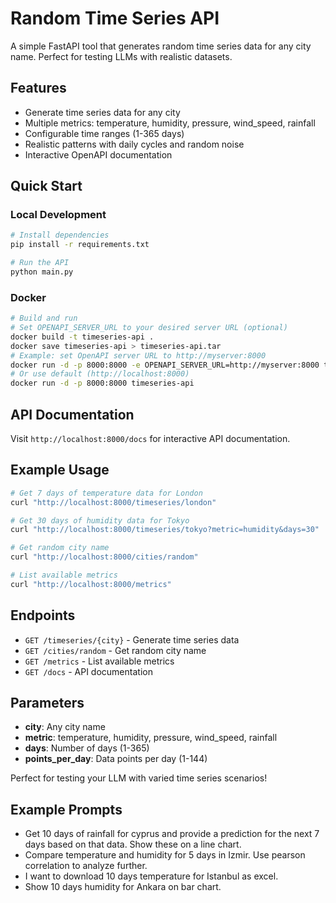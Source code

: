 # Random Time Series API

A simple FastAPI tool that generates random time series data for any city name. Perfect for testing LLMs with realistic datasets.

## Features

- Generate time series data for any city
- Multiple metrics: temperature, humidity, pressure, wind_speed, rainfall
- Configurable time ranges (1-365 days)
- Realistic patterns with daily cycles and random noise
- Interactive OpenAPI documentation

## Quick Start

### Local Development

```bash
# Install dependencies
pip install -r requirements.txt

# Run the API
python main.py
```

### Docker

```bash
# Build and run
# Set OPENAPI_SERVER_URL to your desired server URL (optional)
docker build -t timeseries-api .
docker save timeseries-api > timeseries-api.tar
# Example: set OpenAPI server URL to http://myserver:8000
docker run -d -p 8000:8000 -e OPENAPI_SERVER_URL=http://myserver:8000 timeseries-api
# Or use default (http://localhost:8000)
docker run -d -p 8000:8000 timeseries-api
```

## API Documentation

Visit `http://localhost:8000/docs` for interactive API documentation.

## Example Usage

```bash
# Get 7 days of temperature data for London
curl "http://localhost:8000/timeseries/london"

# Get 30 days of humidity data for Tokyo
curl "http://localhost:8000/timeseries/tokyo?metric=humidity&days=30"

# Get random city name
curl "http://localhost:8000/cities/random"

# List available metrics
curl "http://localhost:8000/metrics"
```

## Endpoints

- `GET /timeseries/{city}` - Generate time series data
- `GET /cities/random` - Get random city name
- `GET /metrics` - List available metrics
- `GET /docs` - API documentation

## Parameters

- **city**: Any city name
- **metric**: temperature, humidity, pressure, wind_speed, rainfall
- **days**: Number of days (1-365)
- **points_per_day**: Data points per day (1-144)

Perfect for testing your LLM with varied time series scenarios!

## Example Prompts

- Get 10 days of rainfall for cyprus and provide a prediction for the next 7 days based on that data. Show these on a line chart.
- Compare temperature and humidity for 5 days in Izmir. Use pearson correlation to analyze further.
- I want to download 10 days temperature for Istanbul as excel.
- Show 10 days humidity for Ankara on bar chart.

